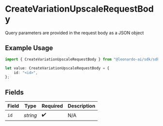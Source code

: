 # CreateVariationUpscaleRequestBody

Query parameters are provided in the request body as a JSON object

## Example Usage

```typescript
import { CreateVariationUpscaleRequestBody } from "@leonardo-ai/sdk/sdk/models/operations";

let value: CreateVariationUpscaleRequestBody = {
    id: "<id>",
};
```

## Fields

| Field              | Type               | Required           | Description        |
| ------------------ | ------------------ | ------------------ | ------------------ |
| `id`               | *string*           | :heavy_check_mark: | N/A                |